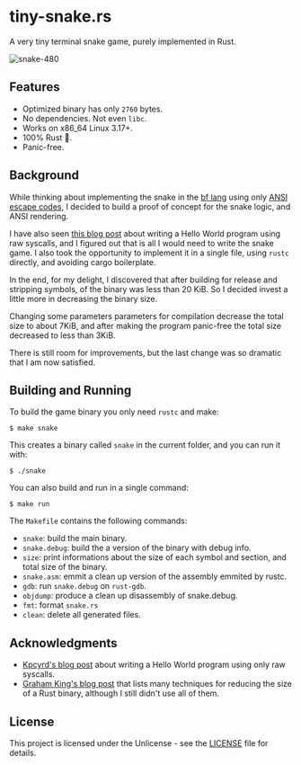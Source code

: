 # tiny-snake.rs

A very tiny terminal snake game, purely implemented in Rust.

![snake-480](https://github.com/Rodrigodd/tiny-snake.rs/assets/51273772/948b68ef-b75f-46c2-b500-e4ffc771b4ce)

## Features

- Optimized binary has only `2760` bytes.
- No dependencies. Not even `libc`.
- Works on x86_64 Linux 3.17+.
- 100% Rust 🦀.
- Panic-free.

## Background

While thinking about implementing the snake in the [bf lang](https://www.google.com/search?client=firefox-b-d&q=brainfuck)
using only [ANSI escape codes](https://en.wikipedia.org/wiki/ANSI_escape_code),
I decided to build a proof of concept for the snake logic, and ANSI rendering.

I have also seen [this blog post](https://vulns.xyz/2023/03/linux-executable-from-scratch-with-x86_64-unknown-none-rust/)
about writing a Hello World program using raw syscalls, and I figured out that
is all I would need to write the snake game. I also took the opportunity to
implement it in a single file, using `rustc` directly, and avoiding cargo
boilerplate.

In the end, for my delight, I discovered that after building for release and
stripping symbols, of the binary was less than 20 KiB. So I decided invest a
little more in decreasing the binary size.

Changing some parameters parameters for compilation decrease the total size to
about 7KiB, and after making the program panic-free the total size decreased to
less than 3KiB.

There is still room for improvements, but the last change was so dramatic that I
am now satisfied.

## Building and Running

To build the game binary you only need `rustc` and make:

```shell
$ make snake
```

This creates a binary called `snake` in the current folder, and you can run it
with:

```shell
$ ./snake
```

You can also build and run in a single command:

```shell
$ make run
```

The `Makefile` contains the following commands:

- `snake`: build the main binary.
- `snake.debug`: build the a version of the binary with debug info.
- `size`: print informations about the size of each symbol and section, and total size of the binary.
- `snake.asm`: emmit a clean up version of the assembly emmited by rustc.
- `gdb`: run `snake.debug` on `rust-gdb`.
- `objdump`: produce a clean up disassembly of snake.debug.
- `fmt`: format `snake.rs`
- `clean`: delete all generated files.

## Acknowledgments

- [Kpcyrd's blog post](https://vulns.xyz/2023/03/linux-executable-from-scratch-with-x86_64-unknown-none-rust/)
  about writing a Hello World program using only raw syscalls.
- [Graham King's blog post](https://darkcoding.net/software/a-very-small-rust-binary-indeed/)
  that lists many techniques for reducing the size of a Rust binary, although I
  still didn't use all of them.

## License

This project is licensed under the Unlicense - see the [LICENSE](LICENSE) file
for details.
